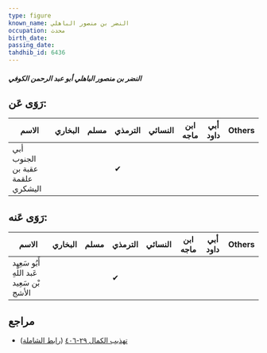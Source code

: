 ```yaml
---
type: figure
known_name: النضر بن منصور الباهلي
occupation: محدث
birth_date:
passing_date:
tahdhib_id: 6436
---
```

##### النضر بن منصور الباهلي أبو عبد الرحمن الكوفي

## رَوَى عَن:
| الاسم                            | البخاري | مسلم | الترمذي | النسائي | ابن ماجه | أبي داود | Others |
| -------------------------------- | ------- | ---- | ------- | ------- | -------- | -------- | ------ |
| أبي الجنوب عقبة بن علقمة اليشكري |         |      | ✔       |         |          |          |        |
## رَوَى عَنه:
| الاسم                                      | البخاري | مسلم | الترمذي | النسائي | ابن ماجه | أبي داود | Others |
| ------------------------------------------ | ------- | ---- | ------- | ------- | -------- | -------- | ------ |
| أَبُو سَعِيد عَبد اللَّهِ بْن سَعِيد الأشج |         |      | ✔       |         |          |          |        |
## مراجع
- [تهذيب الكمال ٢٩-٤٠٦](obsidian://open?vault=Tahdhib-al-Kamal&file=Figures/٦٤٣٦-النضر%20بن%20منصور%20الباهلي%20أبو%20عبد%20الرحمن%20الكوفي) ([رابط الشاملة](https://shamela.ws/book/3722/15977))